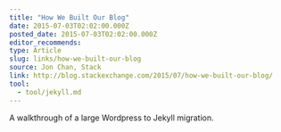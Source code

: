 ```yaml
---
title: "How We Built Our Blog"
date: 2015-07-03T02:02:00.000Z
posted_date: 2015-07-03T02:02:00.000Z
editor_recommends:
type: Article
slug: links/how-we-built-our-blog
source: Jon Chan, Stack
link: http://blog.stackexchange.com/2015/07/how-we-built-our-blog/
tool:
  - tool/jekyll.md
---
```

A walkthrough of a large Wordpress to Jekyll migration.



